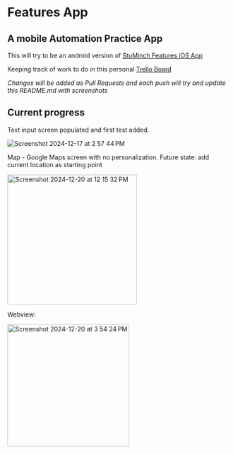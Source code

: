 # Features App

## A mobile Automation Practice App

This will try to be an android version of [StuMinch Features iOS App](https://github.com/StuMinch/Features)

Keeping track of work to do in this personal [Trello Board](https://trello.com/b/R9HMT3Pl/android-features-app)

_Changes will be added as Pull Requests and each push will try and update this README.md with screenshots_

## Current progress
Text input screen populated and first test added.

![Screenshot 2024-12-17 at 2 57 44 PM](https://github.com/user-attachments/assets/57b17826-d3c2-44e8-abab-fd93cc1f3952)

Map - Google Maps screen with no personalization. Future state: add current location as starting point


<img width="293" alt="Screenshot 2024-12-20 at 12 15 32 PM" src="https://github.com/user-attachments/assets/8c90bc63-0cfb-4a2e-80f5-c3314064d428" />

Webview:


<img width="276" alt="Screenshot 2024-12-20 at 3 54 24 PM" src="https://github.com/user-attachments/assets/d7ac3967-b333-46db-aa8b-4221639deae9" />
